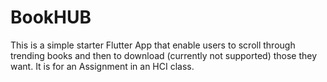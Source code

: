 # BookHUB

This is a simple starter Flutter App that enable users to scroll through trending books and then to download (currently not supported) those they want. It is for an Assignment in an HCI class.
